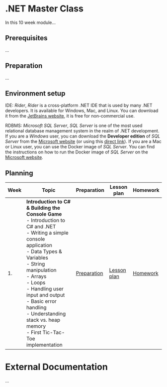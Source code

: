# .NET Master Class

In this 10 week module...

## Prerequisites
...

## Preparation
...

## Environment setup
IDE: *Rider*, *Rider* is a cross-platform .NET IDE that is used by many .NET developers. It is available for Windows, Mac, and Linux. You can download it from the [JetBrains website](https://www.jetbrains.com/rider/), it is free for non-commercial use.

RDBMS: *Microsoft SQL Server*, *SQL Server* is one of the most used relational database management system in the realm of .NET development. If you are a *Windows* user, you can download the **Developer edition** of *SQL Server* from the [Microsoft website](https://www.microsoft.com/en-gb/sql-server/sql-server-downloads) (or using this [direct link](https://go.microsoft.com/fwlink/p/?linkid=2215158&clcid=0x809&culture=en-gb&country=gb)). If you are a Mac or Linux user, you can use the Docker image of *SQL Server*. You can find the instructions on how to run the Docker image of *SQL Server* on the [Microsoft website](https://hub.docker.com/_/microsoft-mssql-server).

## Planning
| Week | Topic                                                                                                                                                                                                                                                                                                                                                                      | Preparation                         | Lesson plan                         | Homework                      |
|------|----------------------------------------------------------------------------------------------------------------------------------------------------------------------------------------------------------------------------------------------------------------------------------------------------------------------------------------------------------------------------|-------------------------------------|-------------------------------------|-------------------------------|
| 1.   | **Introduction to C# & Building the Console Game** <br> - Introduction to C# and .NET <br> - Writing a simple console application <br> - Data Types & Variables <br> - String manipulation <br> - Arrays <br> - Loops <br> - Handling user input and output <br> - Basic error handling <br> - Understanding stack vs. heap memory <br> - First Tic-Tac-Toe implementation | [Preparation](week1/preparation.md) | [Lesson plan](week1/lesson-plan.md) | [Homework](week1/homework.md) |

# External Documentation
...
